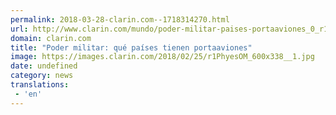 ```yaml
---
permalink: 2018-03-28-clarin.com--1718314270.html
url: http://www.clarin.com/mundo/poder-militar-paises-portaaviones_0_r1J--Htcz.html
domain: clarin.com
title: "Poder militar: qué países tienen portaaviones"
image: https://images.clarin.com/2018/02/25/r1PhyesOM_600x338__1.jpg
date: undefined
category: news
translations: 
 - 'en'
---
```


